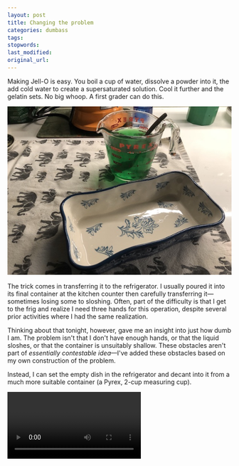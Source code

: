 ```yaml
---
layout: post
title: Changing the problem
categories: dumbass
tags:
stopwords:
last_modified:
original_url:
---
```


Making Jell-O is easy. You boil a cup of water, dissolve a powder into it, the add cold water to create a supersaturated solution. Cool it further and the gelatin sets. No big whoop. A first grader can do this.

![](/images/jello/jello.jpg)

The trick comes in transferring it to the refrigerator. I usually poured it into its final container at the kitchen counter then carefully transferring it—sometimes losing some to sloshing. Often, part of the difficulty is that I get to the frig and realize I need three hands for this operation, despite several prior activities where I had the same realization.

Thinking about that tonight, however, gave me an insight into just how dumb I am. The problem isn't that I don't have enough hands, or that the liquid sloshes, or that the container is unsuitably shallow. These obstacles aren't part of *essentially contestable idea*—I've added these obstacles based on my own construction of the problem.

Instead, I can set the empty dish in the refrigerator and decant into it from a much more suitable container (a Pyrex, 2-cup measuring cup).

<video class="center" controls>
  <source src="/images/jello/decant.mp4" type="video/mp4" />
</video>
